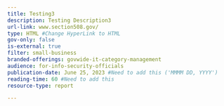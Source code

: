```yaml
---
title: Testing3
description: Testing Description3
url-link: www.section508.gov/
type: HTML #Change HyperLink to HTML
gov-only: false
is-external: true
filter: small-business
branded-offerings: govwide-it-category-management
audience: for-info-security-officials
publication-date: June 25, 2023 #Need to add this ('MMMM DD, YYYY')
reading-time: 60 #Need to add this 
resource-type: report

---
```

